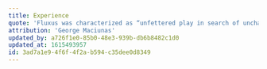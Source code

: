 ```yaml
---
title: Experience
quote: 'Fluxus was characterized as “unfettered play in search of uncharted insights.”'
attribution: 'George Maciunas'
updated_by: a726f1e0-85b0-48e3-939b-db6b8482c1d0
updated_at: 1615493957
id: 3ad7a1e9-4f6f-4f2a-b594-c35dee0d8349
---
```

